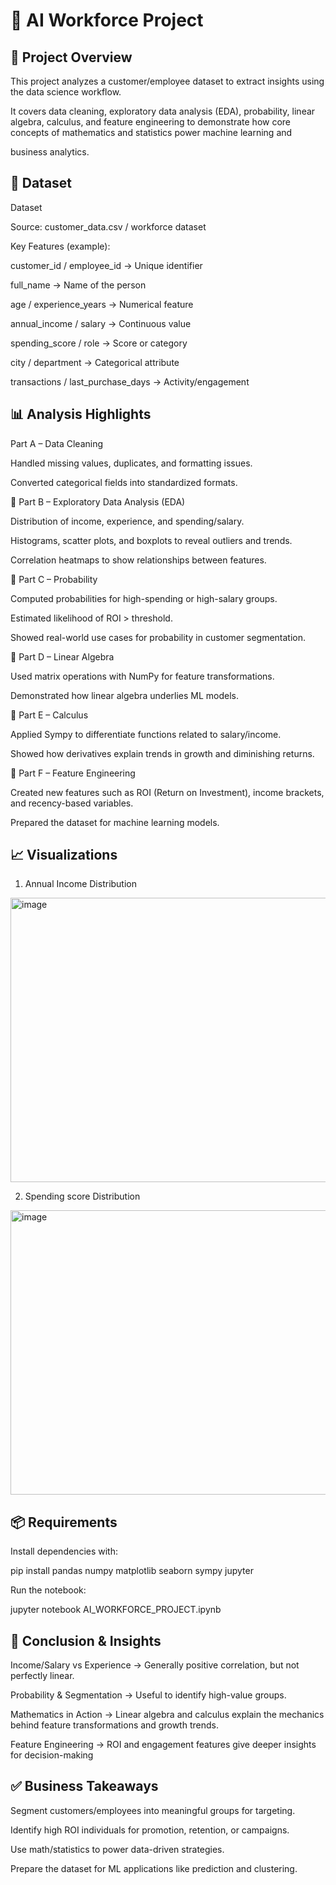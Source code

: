 # 🚀 AI Workforce Project
## 📌 Project Overview

This project analyzes a customer/employee dataset to extract insights using the data science workflow.

It covers data cleaning, exploratory data analysis (EDA), probability, linear algebra, calculus, and feature engineering to demonstrate how core concepts of mathematics and statistics power machine learning and

business analytics.

## 📂 Dataset

Dataset

Source: customer_data.csv / workforce dataset

Key Features (example):

customer_id / employee_id → Unique identifier

full_name → Name of the person

age / experience_years → Numerical feature

annual_income / salary → Continuous value

spending_score / role → Score or category

city / department → Categorical attribute

transactions / last_purchase_days → Activity/engagement

## 📊 Analysis Highlights

Part A – Data Cleaning

Handled missing values, duplicates, and formatting issues.

Converted categorical fields into standardized formats.

🔹 Part B – Exploratory Data Analysis (EDA)

Distribution of income, experience, and spending/salary.

Histograms, scatter plots, and boxplots to reveal outliers and trends.

Correlation heatmaps to show relationships between features.

🔹 Part C – Probability

Computed probabilities for high-spending or high-salary groups.

Estimated likelihood of ROI > threshold.

Showed real-world use cases for probability in customer segmentation.

🔹 Part D – Linear Algebra

Used matrix operations with NumPy for feature transformations.

Demonstrated how linear algebra underlies ML models.

🔹 Part E – Calculus

Applied Sympy to differentiate functions related to salary/income.

Showed how derivatives explain trends in growth and diminishing returns.

🔹 Part F – Feature Engineering

Created new features such as ROI (Return on Investment), income brackets, and recency-based variables.

Prepared the dataset for machine learning models.

## 📈 Visualizations

1. Annual Income Distribution

<img width="580" height="455" alt="image" src="https://github.com/user-attachments/assets/9173b4e1-4447-4529-8ebc-e1b916198082" />

2. Spending score Distribution

<img width="563" height="455" alt="image" src="https://github.com/user-attachments/assets/6628fc42-c9ae-4f76-afe6-9dfbc6742281" />


## 📦 Requirements

Install dependencies with:

pip install pandas numpy matplotlib seaborn sympy jupyter

Run the notebook:

jupyter notebook AI_WORKFORCE_PROJECT.ipynb


## 📌 Conclusion & Insights

Income/Salary vs Experience → Generally positive correlation, but not perfectly linear.

Probability & Segmentation → Useful to identify high-value groups.

Mathematics in Action → Linear algebra and calculus explain the mechanics behind feature transformations and growth trends.

Feature Engineering → ROI and engagement features give deeper insights for decision-making



## ✅ Business Takeaways

Segment customers/employees into meaningful groups for targeting.

Identify high ROI individuals for promotion, retention, or campaigns.

Use math/statistics to power data-driven strategies.

Prepare the dataset for ML applications like prediction and clustering.



